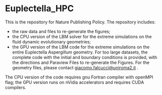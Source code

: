 # Euplectella_HPC

This is the repository for Nature Publishing Policy.
The repository includes:
- the raw data and files to re-generate the figures;
- the CPU version of the LBM solver for the extreme simulations on the fluid dynamic evolutionary geometries;
- the GPU version of the LBM code for the extreme simulations on the entire Euplectella Aspergillum geometry.
For too large datasets, the complete code with the initial and boundary conditions is provided, with the directions and Paraview Files to re-generate the Figures.
For the geometry files, please contact giacomo.falcucci@uniroma2.it .

The CPU version of the code requires gnu Fortran compiler with openMPI flag; the GPU version runs on nVidia accelerators and requires CUDA compilers. 
